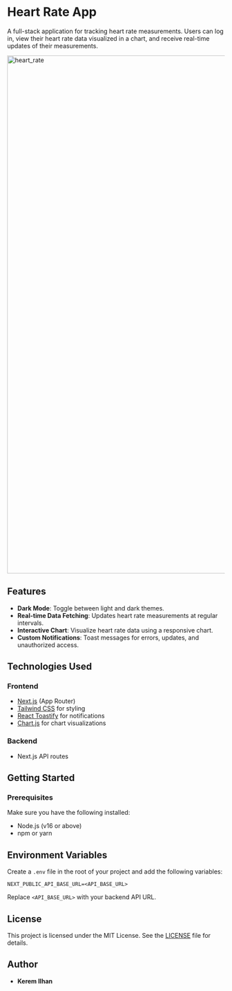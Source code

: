 # Heart Rate App

A full-stack application for tracking heart rate measurements. Users can log in, view their heart rate data visualized in a chart, and receive real-time updates of their measurements.

<img width="1200" alt="heart_rate" src="https://github.com/user-attachments/assets/c95bce59-7597-4344-bac6-e9dc61f5ee9f" />

## Features

-   **Dark Mode**: Toggle between light and dark themes.
-   **Real-time Data Fetching**: Updates heart rate measurements at regular intervals.
-   **Interactive Chart**: Visualize heart rate data using a responsive chart.
-   **Custom Notifications**: Toast messages for errors, updates, and unauthorized access.

## Technologies Used

### Frontend

-   [Next.js](https://nextjs.org/) (App Router)
-   [Tailwind CSS](https://tailwindcss.com/) for styling
-   [React Toastify](https://fkhadra.github.io/react-toastify/) for notifications
-   [Chart.js](https://www.chartjs.org/) for chart visualizations

### Backend

-   Next.js API routes

## Getting Started

### Prerequisites

Make sure you have the following installed:

-   Node.js (v16 or above)
-   npm or yarn

## Environment Variables

Create a `.env` file in the root of your project and add the following variables:

```env
NEXT_PUBLIC_API_BASE_URL=<API_BASE_URL>
```

Replace `<API_BASE_URL>` with your backend API URL.

## License

This project is licensed under the MIT License. See the [LICENSE](LICENSE) file for details.

## Author

-   **Kerem Ilhan**
